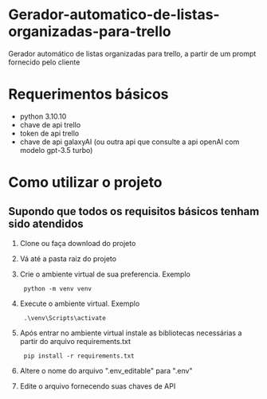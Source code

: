 # Gerador-automatico-de-listas-organizadas-para-trello
 Gerador automático de listas organizadas para trello, a partir de um prompt fornecido pelo cliente

# Requerimentos básicos
- python 3.10.10
- chave de api trello
- token de api trello
- chave de api galaxyAI (ou outra api que consulte a api openAI com modelo gpt-3.5 turbo)

# Como utilizar o projeto
## Supondo que todos os requisitos básicos tenham sido atendidos 
1. Clone ou faça download do projeto
2. Vá até a pasta raiz do projeto
3. Crie o ambiente virtual de sua preferencia. Exemplo

        python -m venv venv
4. Execute o ambiente virtual. Exemplo

        .\venv\Scripts\activate
5. Após entrar no ambiente virtual instale as bibliotecas necessárias a partir do arquivo requirements.txt
        
        pip install -r requirements.txt

6. Altere o nome do arquivo ".env_editable" para ".env"
7. Edite o arquivo fornecendo suas chaves de API


